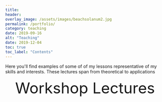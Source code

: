 ```yaml
---
title:
header:
overlay_image: /assets/images/beachsolanum2.jpg
permalink: /portfolio/
category: teaching
date: 2019-09-16
alt: "Teaching"
date: 2019-12-04
toc: true
toc_label: "Contents"
---
```



Here you'll find examples of some of of my lessons representative of my skills and interests. These lectures span from theoretical to applications


<div style="margin-bottom:1cm" align="center"><font size="18">Workshop Lectures</font></div>

